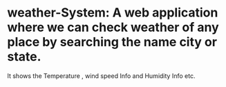 # weather-System: A web application where we can check weather of any place by searching the name city or state.
It shows the Temperature , wind speed Info and Humidity Info etc. 
